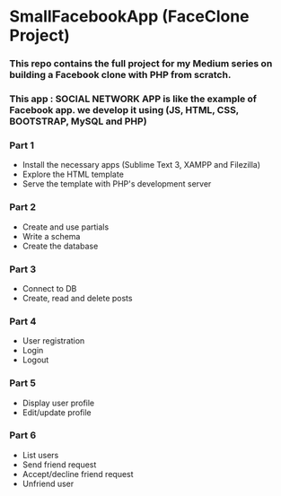 # SmallFacebookApp (FaceClone Project)
### This repo contains the full project for my Medium series on building a Facebook clone with PHP from scratch.
### This app : SOCIAL NETWORK APP is like the example of Facebook app. we develop it using (JS, HTML, CSS, BOOTSTRAP, MySQL and PHP)

### Part 1
* Install the necessary apps (Sublime Text 3, XAMPP and Filezilla)
* Explore the HTML template
* Serve the template with PHP's development server

### Part 2
* Create and use partials
* Write a schema
* Create the database

### Part 3
* Connect to DB
* Create, read and delete posts

### Part 4
* User registration
* Login
* Logout

### Part 5
* Display user profile
* Edit/update profile

### Part 6
* List users
* Send friend request
* Accept/decline friend request
* Unfriend user
